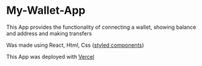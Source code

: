 # My-Wallet-App

This App provides the functionality of connecting a wallet, showing balance and
address and making transfers

Was made using React, Html, Css (<a href="https://styled-components.com/">styled
components</a>)

This App was deployed with <a href="https://styled-components.com/">Vercel</a>
